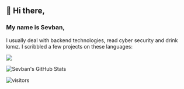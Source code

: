 ##  👋 Hi there,
### My name is Sevban,
I usually deal with backend technologies, read cyber security and drink kımız.
I scribbled a few projects on these languages:

<img align="center" src="https://github-readme-stats.vercel.app/api/top-langs/?username=svbnbyrk&layout=compact&theme=radical" />


![Sevban's GitHub Stats](https://github-readme-stats.vercel.app/api?username=svbnbyrk&show_icons=true)


![visitors](https://img.shields.io/badge/dynamic/json?color=informational&label=visitor%20count&query=value&url=https%3A%2F%2Fapi.countapi.xyz%2Fhit%2Fsvbnbyrk.svbnbyrk%2Freadme)
